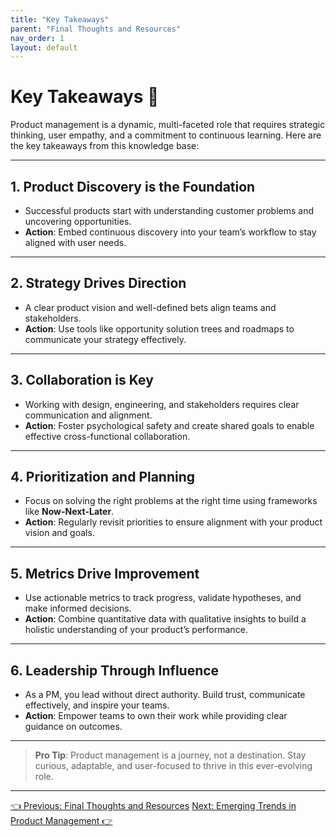 ```yaml
---
title: "Key Takeaways"
parent: "Final Thoughts and Resources"
nav_order: 1
layout: default
---
```


# Key Takeaways 📝

Product management is a dynamic, multi-faceted role that requires strategic thinking, user empathy, and a commitment to continuous learning. Here are the key takeaways from this knowledge base:

---

## 1. Product Discovery is the Foundation
- Successful products start with understanding customer problems and uncovering opportunities.  
- **Action**: Embed continuous discovery into your team’s workflow to stay aligned with user needs.

---

## 2. Strategy Drives Direction
- A clear product vision and well-defined bets align teams and stakeholders.  
- **Action**: Use tools like opportunity solution trees and roadmaps to communicate your strategy effectively.

---

## 3. Collaboration is Key
- Working with design, engineering, and stakeholders requires clear communication and alignment.  
- **Action**: Foster psychological safety and create shared goals to enable effective cross-functional collaboration.

---

## 4. Prioritization and Planning
- Focus on solving the right problems at the right time using frameworks like **Now-Next-Later**.  
- **Action**: Regularly revisit priorities to ensure alignment with your product vision and goals.

---

## 5. Metrics Drive Improvement
- Use actionable metrics to track progress, validate hypotheses, and make informed decisions.  
- **Action**: Combine quantitative data with qualitative insights to build a holistic understanding of your product’s performance.

---

## 6. Leadership Through Influence
- As a PM, you lead without direct authority. Build trust, communicate effectively, and inspire your teams.  
- **Action**: Empower teams to own their work while providing clear guidance on outcomes.

---

> **Pro Tip**: Product management is a journey, not a destination. Stay curious, adaptable, and user-focused to thrive in this ever-evolving role.

---

<div class="nav-buttons">
    <a href="../8-final-thoughts-and-resources/index" class="btn btn-secondary">👈 Previous: Final Thoughts and Resources</a>
    <a href="../8-final-thoughts-and-resources/emerging-trends-in-product-management" class="btn btn-primary">Next: Emerging Trends in Product Management 👉</a>
</div>